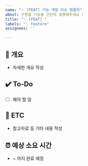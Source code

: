 ```yaml
---
name: "✨ [FEAT] 기능 개발 이슈 템플릿"
about: 구현할 기능을 간단히 설명해주세요 !
title: "✨ [FEAT] "
labels: "✨ Feature"
assignees: ''

---
```


## 📝 개요
- 자세한 개요 작성

## ✔️ To-Do
- [ ] 해야 할 일

## 👀 ETC
- 참고자료 등 기타 내용 작성

## ⏰ 예상 소요 시간
- ~ 까지 완료 예정
